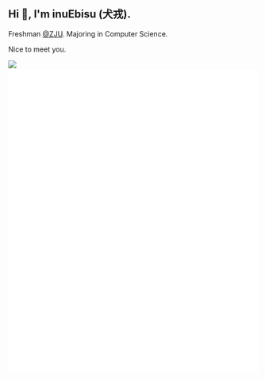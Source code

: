 ## Hi 👋, I'm inuEbisu (犬戎).

Freshman [@ZJU](https://www.zju.edu.cn/english/). Majoring in Computer Science.

Nice to meet you.

<p>
    <img src="https://github-readme-stats.shellwen.com/api/wakatime?username=inuEbisu&show_icons=true&locale=en&layout=compact&theme=default&hide_border=true" />
    <img src="/github-metrics.svg" alt="Metrics">
</p>
